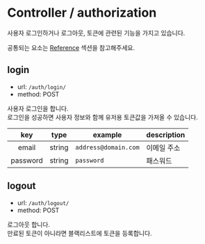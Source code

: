 # Controller / authorization

사용자 로그인하거나 로그아웃, 토큰에 관련된 기능을 가지고 있습니다.

공통되는 요소는 [Reference](https://github.com/redgoose-dev/goose-api/tree/master/controller#reference) 섹션을 참고해주세요.


## login

- url: `/auth/login/`
- method: POST

사용자 로그인을 합니다.  
로그인을 성공하면 사용자 정보와 함께 유저용 토큰값을 가져올 수 있습니다.

| key | type | example | description |
|:---:|:----:|---------|-------------|
| email | string | `address@domain.com` | 이메일 주소 |
| password | string | `password` | 패스워드 |


## logout

- url: `/auth/logout/`
- method: POST

로그아웃 합니다.  
만료된 토큰이 아니라면 블랙리스트에 토큰을 등록합니다.
